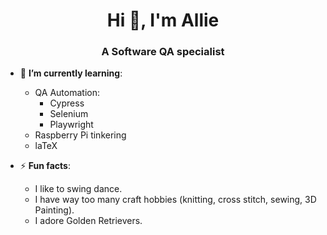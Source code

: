 <h1 align="center">Hi 👋, I'm Allie</h1>
<h3 align="center">A Software QA specialist</h3>


- 🌱 **I’m currently learning**:
   - QA Automation:
      - Cypress
      - Selenium
      - Playwright
   - Raspberry Pi tinkering
   - laTeX


- ⚡ **Fun facts**:
  -  I like to swing dance.
  -  I have way too many craft hobbies (knitting, cross stitch, sewing, 3D Painting).
  -  I adore Golden Retrievers.
